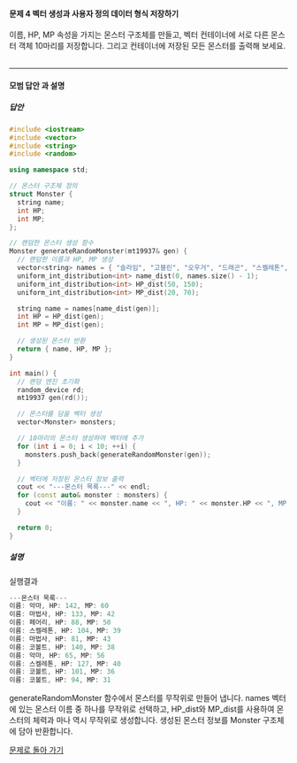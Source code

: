 #### 문제 4 벡터 생성과 사용자 정의 데이터 형식 저장하기
이름, HP, MP 속성을 가지는 몬스터 구조체를 만들고, 벡터 컨테이너에 서로 다른 몬스터 객체 10마리를 저장합니다.
그리고 컨테이너에 저장된 모든 몬스터를 출력해 보세요.
<br/><br/>

---

#### 모범 답안 과 설명
##### 답안
```cpp
#include <iostream>
#include <vector>
#include <string>
#include <random>

using namespace std;

// 몬스터 구조체 정의
struct Monster {
  string name;
  int HP;
  int MP;
};

// 랜덤한 몬스터 생성 함수
Monster generateRandomMonster(mt19937& gen) {
  // 랜덤한 이름과 HP, MP 생성
  vector<string> names = { "슬라임", "고블린", "오우거", "드래곤", "스켈레톤", "코볼트", "마법사", "악마", "페어리" };
  uniform_int_distribution<int> name_dist(0, names.size() - 1);
  uniform_int_distribution<int> HP_dist(50, 150);
  uniform_int_distribution<int> MP_dist(20, 70);

  string name = names[name_dist(gen)];
  int HP = HP_dist(gen);
  int MP = MP_dist(gen);

  // 생성된 몬스터 반환
  return { name, HP, MP };
}

int main() {
  // 랜덤 엔진 초기화
  random_device rd;
  mt19937 gen(rd());

  // 몬스터를 담을 벡터 생성
  vector<Monster> monsters;

  // 10마리의 몬스터 생성하여 벡터에 추가
  for (int i = 0; i < 10; ++i) {
    monsters.push_back(generateRandomMonster(gen));
  }

  // 벡터에 저장된 몬스터 정보 출력
  cout << "---몬스터 목록---" << endl;
  for (const auto& monster : monsters) {
    cout << "이름: " << monster.name << ", HP: " << monster.HP << ", MP: " << monster.MP << endl;
  }

  return 0;
}
```

##### 설명
실행결과
```cpp
---몬스터 목록---
이름: 악마, HP: 142, MP: 60
이름: 마법사, HP: 133, MP: 42
이름: 페어리, HP: 88, MP: 50
이름: 스켈레톤, HP: 104, MP: 39
이름: 마법사, HP: 81, MP: 43
이름: 코볼트, HP: 140, MP: 38
이름: 악마, HP: 65, MP: 56
이름: 스켈레톤, HP: 127, MP: 40
이름: 코볼트, HP: 101, MP: 36
이름: 코볼트, HP: 94, MP: 31
```

generateRandomMonster 함수에서 몬스터를 무작위로 만들어 냅니다.
names 벡터에 있는 몬스터 이름 중 하나를 무작위로 선택하고, HP_dist와 MP_dist를 사용하여 몬스터의 체력과 마나 역시 무작위로 생성합니다.
생성된 몬스터 정보를 Monster 구조체에 담아 반환합니다.

[문제로 돌아 가기](README.md "문제로 돌아 가기")
